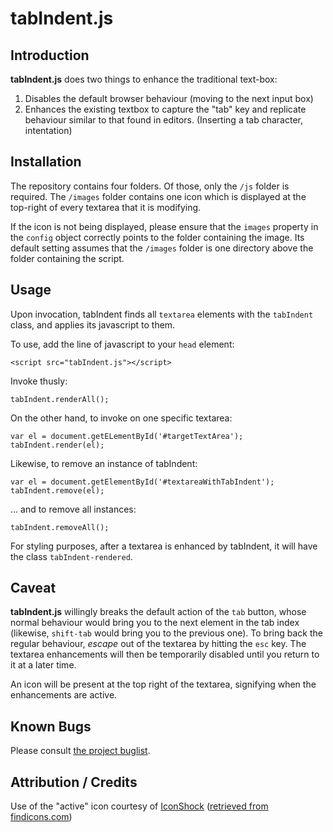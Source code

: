 tabIndent.js
================

## Introduction

**tabIndent.js** does two things to enhance the traditional text-box:

1. Disables the default browser behaviour (moving to the next input box)
2. Enhances the existing textbox to capture the "tab" key and replicate
behaviour similar to that found in editors. (Inserting a tab character,
intentation)

## Installation

The repository contains four folders. Of those, only the `/js` folder is
required. The `/images` folder contains one icon which is displayed at the
top-right of every textarea that it is modifying.

If the icon is not being displayed, please ensure that the `images` property
in the `config` object correctly points to the folder containing the image. Its
default setting assumes that the `/images` folder is one directory above the
folder containing the script.

## Usage

Upon invocation, tabIndent finds all `textarea` elements with the
`tabIndent` class, and applies its javascript to them.

To use, add the line of javascript to your `head` element:

    <script src="tabIndent.js"></script>

Invoke thusly:

    tabIndent.renderAll();

On the other hand, to invoke on one specific textarea:

    var el = document.getELementById('#targetTextArea');
    tabIndent.render(el);

Likewise, to remove an instance of tabIndent:

    var el = document.getElementById('#textareaWithTabIndent');
    tabIndent.remove(el);

... and to remove all instances:

    tabIndent.removeAll();

For styling purposes, after a textarea is enhanced by tabIndent, it will have
the class `tabIndent-rendered`.

## Caveat

**tabIndent.js** willingly breaks the default action of the `tab` button, whose
normal behaviour would bring you to the next element in the tab index (likewise,
`shift-tab` would bring you to the previous one). To bring back the regular
behaviour, *escape* out of the textarea by hitting the `esc` key. The textarea
enhancements will then be temporarily disabled until you return to it at a later
time.

An icon will be present at the top right of the textarea, signifying when the
enhancements are active.

## Known Bugs

Please consult [the project buglist](https://github.com/julianlam/tabIndent.js/issues).

## Attribution / Credits

Use of the "active" icon courtesy of [IconShock](http://www.iconshock.com/)
([retrieved from findicons.com](http://findicons.com/icon/499821/edit_gear?id=530587))